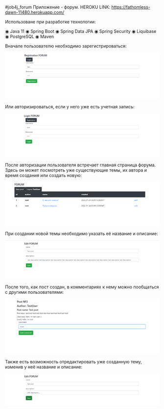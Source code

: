 #job4j_forum
Приложение - форум.
HEROKU LINK: https://fathomless-dawn-11480.herokuapp.com/

Использоване при разработке технологии:

◉ Java 11
◉ Spring Boot
◉ Spring Data JPA
◉ Spring Security
◉ Liquibase
◉ PostgreSQL
◉ Maven

Вначале пользователю необходимо зарегистрироваться:

![](images/2.png)

Или авторизироваться, если у него уже есть учетная запись:

![](images/1.png)

После авторизации пользователя встречает главная страница форума. Здесь он может посмотреть уже существующие темы, их автора и время создания или создать новую:

![](images/3.png)

При создании новой темы необходимо указать её название и описание:

![](images/4.png)

После того, как пост создан, в комментариях к нему можно пообщаться с другими пользователями:

![](images/5.png)

Также есть возможность отредактировать уже созданную тему, изменив у неё название и описание:

![](images/6.png)
